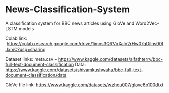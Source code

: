 # News-Classification-System
A classification system for BBC news articles using GloVe and Word2Vec-LSTM models

Colab link:  https://colab.research.google.com/drive/1imns3QRVqXaIn2rHw07qDilns00fJxmC?usp=sharing

Dataset links: 
meta.csv - https://www.kaggle.com/datasets/alfathterry/bbc-full-text-document-classification
Data: https://www.kaggle.com/datasets/shivamkushwaha/bbc-full-text-document-classification/data

GloVe file link: https://www.kaggle.com/datasets/wzhou007/glove6b100dtxt
